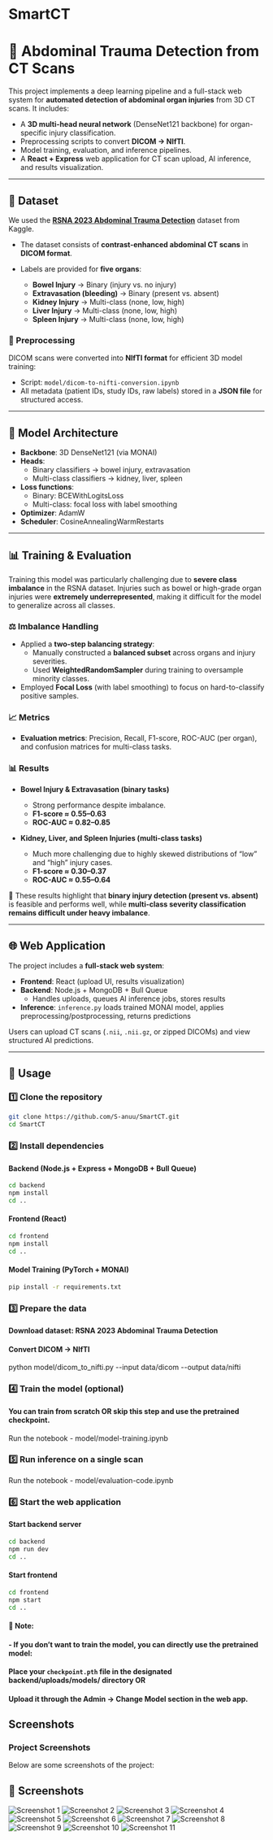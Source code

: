 # SmartCT

# 🩻 Abdominal Trauma Detection from CT Scans

This project implements a deep learning pipeline and a full-stack web system for **automated detection of abdominal organ injuries** from 3D CT scans. It includes:

- A **3D multi-head neural network** (DenseNet121 backbone) for organ-specific injury classification.
- Preprocessing scripts to convert **DICOM → NIfTI**.
- Model training, evaluation, and inference pipelines.
- A **React + Express** web application for CT scan upload, AI inference, and results visualization.

---

## 📂 Dataset

We used the **[RSNA 2023 Abdominal Trauma Detection](https://www.kaggle.com/competitions/rsna-2023-abdominal-trauma-detection/)** dataset from Kaggle.  

- The dataset consists of **contrast-enhanced abdominal CT scans** in **DICOM format**.  
- Labels are provided for **five organs**:  

  - **Bowel Injury** → Binary (injury vs. no injury)  
  - **Extravasation (bleeding)** → Binary (present vs. absent)  
  - **Kidney Injury** → Multi-class (none, low, high)  
  - **Liver Injury** → Multi-class (none, low, high)  
  - **Spleen Injury** → Multi-class (none, low, high)  

### 🔄 Preprocessing

DICOM scans were converted into **NIfTI format** for efficient 3D model training:

- Script: `model/dicom-to-nifti-conversion.ipynb`  
- All metadata (patient IDs, study IDs, raw labels) stored in a **JSON file** for structured access.  

---

## 🧠 Model Architecture

- **Backbone**: 3D DenseNet121 (via MONAI)  
- **Heads**:  
  - Binary classifiers → bowel injury, extravasation  
  - Multi-class classifiers → kidney, liver, spleen  
- **Loss functions**:  
  - Binary: BCEWithLogitsLoss  
  - Multi-class: focal loss with label smoothing  
- **Optimizer**: AdamW  
- **Scheduler**: CosineAnnealingWarmRestarts 

---

## 📊 Training & Evaluation

Training this model was particularly challenging due to **severe class imbalance** in the RSNA dataset. Injuries such as bowel or high-grade organ injuries were **extremely underrepresented**, making it difficult for the model to generalize across all classes.  

### ⚖️ Imbalance Handling
- Applied a **two-step balancing strategy**:
  - Manually constructed a **balanced subset** across organs and injury severities.  
  - Used **WeightedRandomSampler** during training to oversample minority classes.  
- Employed **Focal Loss** (with label smoothing) to focus on hard-to-classify positive samples.  

### 📈 Metrics
- **Evaluation metrics**: Precision, Recall, F1-score, ROC-AUC (per organ), and confusion matrices for multi-class tasks.  

### 📊 Results
- **Bowel Injury & Extravasation (binary tasks)**  
  - Strong performance despite imbalance.  
  - **F1-score ≈ 0.55–0.63**  
  - **ROC-AUC ≈ 0.82–0.85**  

- **Kidney, Liver, and Spleen Injuries (multi-class tasks)**  
  - Much more challenging due to highly skewed distributions of “low” and “high” injury cases.  
  - **F1-score ≈ 0.30–0.37**  
  - **ROC-AUC ≈ 0.55–0.64**  

🔎 These results highlight that **binary injury detection (present vs. absent)** is feasible and performs well, while **multi-class severity classification remains difficult under heavy imbalance**.

---

## 🌐 Web Application

The project includes a **full-stack web system**:

- **Frontend**: React (upload UI, results visualization)  
- **Backend**: Node.js + MongoDB + Bull Queue  
  - Handles uploads, queues AI inference jobs, stores results  
- **Inference**: `inference.py` loads trained MONAI model, applies preprocessing/postprocessing, returns predictions  

Users can upload CT scans (`.nii`, `.nii.gz`, or zipped DICOMs) and view structured AI predictions.

---

## 🚀 Usage
### 1️⃣ Clone the repository
```bash
git clone https://github.com/S-anuu/SmartCT.git
cd SmartCT
```

### 2️⃣ Install dependencies

#### Backend (Node.js + Express + MongoDB + Bull Queue)
```bash
cd backend
npm install
cd ..
```

#### Frontend (React)
```bash
cd frontend
npm install
cd ..
```

#### Model Training (PyTorch + MONAI)
```bash
pip install -r requirements.txt
```

### 3️⃣ Prepare the data

#### Download dataset: RSNA 2023 Abdominal Trauma Detection

#### Convert DICOM → NIfTI
python model/dicom_to_nifti.py --input data/dicom --output data/nifti

### 4️⃣ Train the model (optional)
#### You can train from scratch OR skip this step and use the pretrained checkpoint.
Run the notebook - model/model-training.ipynb

### 5️⃣ Run inference on a single scan
Run the notebook - model/evaluation-code.ipynb

### 6️⃣ Start the web application

#### Start backend server
```bash
cd backend
npm run dev
cd ..
```

#### Start frontend
```bash
cd frontend
npm start
cd ..
```

#### 🔑 Note:
#### - If you don’t want to train the model, you can directly use the pretrained model:
####   Place your `checkpoint.pth` file in the designated backend/uploads/models/ directory OR
####   Upload it through the Admin → Change Model section in the web app.

## Screenshots
### Project Screenshots

Below are some screenshots of the project:

## 📸 Screenshots

![Screenshot 1]("screenshots/11.png")
![Screenshot 2]("screenshots/1.png")
![Screenshot 3]("screenshots/2.png")
![Screenshot 4]("screenshots/3.png")
![Screenshot 5]("screenshots/4.png")
![Screenshot 6]("screenshots/5.png")
![Screenshot 7]("screenshots/6.png")
![Screenshot 8]("screenshots/7.png")
![Screenshot 9]("screenshots/8.png")
![Screenshot 10]("screenshots/9.png")
![Screenshot 11]("screenshots/10.png")




